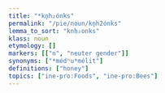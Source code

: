```yaml
---
title: "*kn̥h₂ónks"
permalink: "/pie/noun/kn̥h2ónks"
lemma_to_sort: "knh₂onks"
klass: noun
etymology: []
markers: [["n", "neuter gender"]]
synonyms: ["*médʰu*mélit"]
definitions: ["honey"]
topics: ["ine-pro:Foods", "ine-pro:Bees"]
---
```

